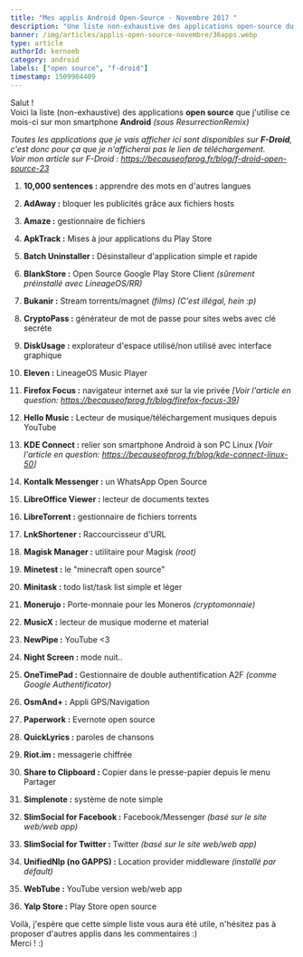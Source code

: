 ```yaml
---
title: "Mes applis Android Open-Source - Novembre 2017 "
description: "Une liste non-exhaustive des applications open-source du F-Droid que j'utilise ce mois-ci ! "
banner: /img/articles/applis-open-source-novembre/36apps.webp
type: article
authorId: kernoeb
category: android
labels: ["open source", "f-droid"]
timestamp: 1509904409
---
```


Salut !  
Voici la liste (non-exhaustive) des applications **open source** que j'utilise ce mois-ci sur mon smartphone **Android** *(sous ResurrectionRemix)*

 *Toutes les applications que je vais afficher ici sont disponibles sur **F-Droid**, c'est donc pour ça que je n'afficherai pas le lien de téléchargement.  
 Voir mon article sur F-Droid : <https://becauseofprog.fr/blog/f-droid-open-source-23>*

  

 1. **10,000 sentences :** apprendre des mots en d'autres langues

 2. **AdAway :** bloquer les publicités grâce aux fichiers hosts

 3. **Amaze :** gestionnaire de fichiers

 4. **ApkTrack :** Mises à jour applications du Play Store

 5. **Batch Uninstaller :** Désinstalleur d'application simple et rapide 

 6. **BlankStore :** Open Source Google Play Store Client *(sûrement préinstallé avec LineageOS/RR)*

 7. **Bukanir :** Stream torrents/magnet *(films) (C'est illégal, hein :p)*

 8. **CryptoPass :** générateur de mot de passe pour sites webs avec clé secrète

 9. **DiskUsage :** explorateur d'espace utilisé/non utilisé avec interface graphique

 10. **Eleven :** LineageOS Music Player

 11. **Firefox Focus :** navigateur internet axé sur la vie privée *[Voir l'article en question: <https://becauseofprog.fr/blog/firefox-focus-39>]*

 12. **Hello Music :** Lecteur de musique/téléchargement musiques depuis YouTube

 13. **KDE Connect :** relier son smartphone Android à son PC Linux *[Voir l'article en question: <https://becauseofprog.fr/blog/kde-connect-linux-50>]*

 14. **Kontalk Messenger :** un WhatsApp Open Source

 15. **LibreOffice Viewer :** lecteur de documents textes

 16. **LibreTorrent :** gestionnaire de fichiers torrents

 17. **LnkShortener :** Raccourcisseur d'URL

 18. **Magisk Manager :** utilitaire pour Magisk *(root)*

 19. **Minetest :** le "minecraft open source"

 20. **Minitask :** todo list/task list simple et léger

 21. **Monerujo :** Porte-monnaie pour les Moneros *(cryptomonnaie)*

 22. **MusicX :** lecteur de musique moderne et material

 23. **NewPipe :** YouTube <3

 24. **Night Screen :** mode nuit..

 25. **OneTimePad :** Gestionnaire de double authentification A2F *(comme Google Authentificator)*

 26. **OsmAnd+ :** Appli GPS/Navigation

 27. **Paperwork :** Evernote open source

 28. **QuickLyrics :** paroles de chansons

 29. **Riot.im :** messagerie chiffrée

 30. **Share to Clipboard :** Copier dans le presse-papier depuis le menu Partager

 31. **Simplenote :** système de note simple 

 32. **SlimSocial for Facebook :** Facebook/Messenger *(basé sur le site web/web app)*

 33. **SlimSocial for Twitter :** Twitter *(basé sur le site web/web app)*

 34. **UnifiedNlp (no GAPPS) :** Location provider middleware *(installé par défault)*

 35. **WebTube :** YouTube version web/web app

 36. **Yalp Store :** Play Store open source  
 

 Voilà, j'espère que cette simple liste vous aura été utile, n'hésitez pas à proposer d'autres applis dans les commentaires :)  
 Merci ! :)

 

